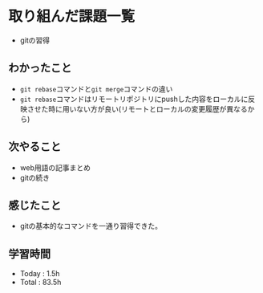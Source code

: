 # 取り組んだ課題一覧
- gitの習得
## わかったこと
  - `git rebase`コマンドと`git merge`コマンドの違い
  - `git rebase`コマンドはリモートリポジトリにpushした内容をローカルに反映させた時に用いない方が良い(リモートとローカルの変更履歴が異なるから)
## 次やること
  - web用語の記事まとめ
  - gitの続き
## 感じたこと
  - gitの基本的なコマンドを一通り習得できた。
## 学習時間
  - Today : 1.5h
  - Total : 83.5h
